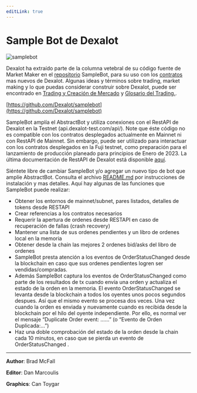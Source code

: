 ```yaml
---
editLink: true
---
```


# Sample Bot de Dexalot


![samplebot](/images/samplebot/samplebot.png)

Dexalot ha extraído parte de la columna vetebral de su código fuente de Market Maker en el [repositorio](https://github.com/Dexalot/samplebot) SampleBot, para su uso con los [contratos](https://github.com/Dexalot/contracts/tree/main/contracts) mas nuevos de Dexalot. Algunas ideas y términos sobre trading, market making y lo que puedas considerar construir sobre Dexalot, puede ser encontrado en [Trading y Creación de Mercado](https://medium.com/dexalot/trading-y-creaci%C3%B3n-de-mercado-1d45fc51be42) y [Glosario del Trading.](https://medium.com/dexalot/dexalot-glosario-de-trading-12c5588bac1d).

[https://github.com/Dexalot/samplebot](https://github.com/Dexalot/samplebot)

SampleBot amplía el AbstractBot y utiliza conexiones con el RestAPI de Dexalot en la Testnet (api.dexalot-test.com/api/). Note que éste código no es compatible con los contratos desplegados actualmente en Mainnet ni con RestAPI de Mainnet. Sin embargo, puede ser utilizado para interactuar con los contratos desplegados en la Fuji testnet, como preparación para el lanzamiento de producción planeado para principios de Enero de 2023. La última documentación de RestAPI de Dexalot está disponible  [aquí](https://docs.dexalot-test.com/).

Siéntete libre de cambiar SampleBot y/o agregar un nuevo tipo de bot que amplíe AbstractBot. Consulta el archivo [README.md](https://github.com/Dexalot/samplebot) por instrucciones de instalación y mas detalles. Aquí hay algunas de las funciones que SampleBot puede realizar:

* Obtener los entornos de mainnet/subnet, pares listados, detalles de tokens desde RESTAPI
* Crear referencias a los contratos necesarios
* Requerir la apertura de ordenes desde RESTAPI en caso de recuperación de fallas (crash recovery)
* Mantener una lista de sus ordenes pendientes y un libro de ordenes local en la memoria
* Obtener desde la chain las mejores 2 ordenes bid/asks del libro de ordenes
* SampleBot presta atención a los eventos de OrderStatusChanged desde la blockchain en caso que sus ordenes pendientes logren ser vendidas/compradas.
* Además SampleBot captura los eventos de OrderStatusChanged como parte de los resultados de tx cuando envía una orden y actualiza el estado de la orden en la memoria. El evento OrderStatusChanged se levanta desde la blockchain a todos los oyentes unos pocos segundos despues. Así que el mismo evento se procesa dos veces. Una vez cuando la orden es enviada y nuevamente cuando es recibida desde la blockchain por el hilo del oyente independiente. Por ello, es normal ver el mensaje “Duplicate Order event: ……” (o “Evento de Orden Duplicada:…”)
* Haz una doble comprobación del estado de la orden desde la chain cada 10 minutos, en caso que se pierda un evento de OrderStatusChanged .

---

**Author**: Brad McFall

**Editor**: Dan Marcoulis

**Graphics**: Can Toygar
